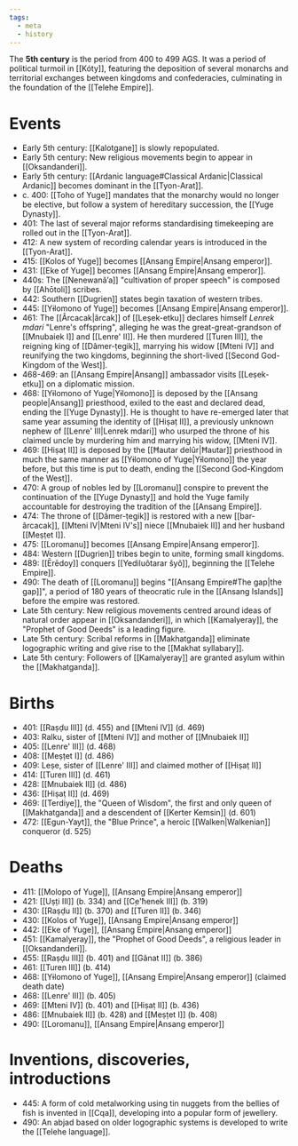 ```yaml
---
tags:
  - meta
  - history
---
```

The **5th century** is the period from 400 to 499 AGS. It was a period of political turmoil in [[Kóty]], featuring the deposition of several monarchs and territorial exchanges between kingdoms and confederacies, culminating in the foundation of the [[Telehe Empire]].
# Events
- Early 5th century: [[Kalotgane]] is slowly repopulated.
- Early 5th century: New religious movements begin to appear in [[Oksandanderi]].
- Early 5th century: [[Ardanic language#Classical Ardanic|Classical Ardanic]] becomes dominant in the [[Tyon-Arat]].
- c. 400: [[Toho of Yuge]] mandates that the monarchy would no longer be elective, but follow a system of hereditary succession, the [[Yuge Dynasty]].
- 401: The last of several major reforms standardising timekeeping are rolled out in the [[Tyon-Arat]].
- 412: A new system of recording calendar years is introduced in the [[Tyon-Arat]].
- 415: [[Kolos of Yuge]] becomes [[Ansang Empire|Ansang emperor]].
- 431: [[Eke of Yuge]] becomes [[Ansang Empire|Ansang emperor]].
- 440s: The [[Nenewanăʼa]] "cultivation of proper speech" is composed by [[Ahōtoli]] scribes.
- 442: Southern [[Dugrien]] states begin taxation of western tribes.
- 445: [[Yɨlomono of Yuge]] becomes [[Ansang Empire|Ansang emperor]].
- 461: The [[Ârcacak|ârcak]] of [[Leṣek-etku]] declares himself *Lenrek mdari* "Lenre's offspring", alleging he was the great-great-grandson of [[Mnubaiek I]] and [[Lenre' II]]. He then murdered [[Turen III]], the reigning king of [[Dâmer-ṭegik]], marrying his widow [[Mteni IV]] and reunifying the two kingdoms, beginning the short-lived [[Second God-Kingdom of the West]].
- 468-469: an [[Ansang Empire|Ansang]] ambassador visits [[Leṣek-etku]] on a diplomatic mission.
- 468: [[Yɨlomono of Yuge|Yɨlomono]] is deposed by the [[Ansang people|Ansang]] priesthood, exiled to the east and declared dead, ending the [[Yuge Dynasty]]. He is thought to have re-emerged later that same year assuming the identity of [[Hiṣaṭ II]], a previously unknown nephew of [[Lenre' III|Lenrek mdari]] who usurped the throne of his claimed uncle by murdering him and marrying his widow, [[Mteni IV]].
- 469: [[Hiṣaṭ II]] is deposed by the [[Ħautar delûr|Ħautar]] priesthood in much the same manner as [[Yɨlomono of Yuge|Yɨlomono]] the year before, but this time is put to death, ending the [[Second God-Kingdom of the West]].
- 470: A group of nobles led by [[Loromanu]] conspire to prevent the continuation of the [[Yuge Dynasty]] and hold the Yuge family accountable for destroying the tradition of the [[Ansang Empire]].
- 474: The throne of [[Dâmer-ṭegik]] is restored with a new [[bar-ârcacak]], [[Mteni IV|Mteni IV's]] niece [[Mnubaiek II]] and her husband [[Meṣṭet I]].
- 475: [[Loromanu]] becomes [[Ansang Empire|Ansang emperor]].
- 484: Western [[Dugrien]] tribes begin to unite, forming small kingdoms.
- 489: [[Ērēdoy]] conquers [[Yediluôtarar šyô]], beginning the [[Telehe Empire]].
- 490: The death of [[Loromanu]] begins "[[Ansang Empire#The gap|the gap]]", a period of 180 years of theocratic rule in the [[Ansang Islands]] before the empire was restored.
- Late 5th century: New religious movements centred around ideas of natural order appear in [[Oksandanderi]], in which [[Kamalyeray]], the "Prophet of Good Deeds" is a leading figure.
- Late 5th century: Scribal reforms in [[Makhatganda]] eliminate logographic writing and give rise to the [[Makhat syllabary]].
- Late 5th century: Followers of [[Kamalyeray]] are granted asylum within the [[Makhatganda]].
# Births
- 401: [[Raṣḍu III]] (d. 455) and [[Mteni IV]] (d. 469)
- 403: Ralku, sister of [[Mteni IV]] and mother of [[Mnubaiek II]]
- 405: [[Lenre' III]] (d. 468)
- 408: [[Meṣṭet I]] (d. 486)
- 409: Leṣe, sister of [[Lenre' III]] and claimed mother of [[Hiṣaṭ II]]
- 414: [[Turen III]] (d. 461)
- 428: [[Mnubaiek II]] (d. 486)
- 436: [[Hiṣaṭ II]] (d. 469)
- 469: [[Terdiye]], the "Queen of Wisdom", the first and only queen of [[Makhatganda]] and a descendent of [[Kerter Kemsin]] (d. 601)
- 472: [[Egun-Yayt]], the "Blue Prince", a heroic [[Walken|Walkenian]] conqueror (d. 525)
# Deaths
- 411: [[Molopo of Yuge]], [[Ansang Empire|Ansang emperor]]
- 421: [[Uṣṭi III]] (b. 334) and [[C̣e'ħenek III]] (b. 319)
- 430: [[Raṣḍu II]] (b. 370) and [[Turen II]] (b. 346)
- 430: [[Kolos of Yuge]], [[Ansang Empire|Ansang emperor]]
- 442: [[Eke of Yuge]], [[Ansang Empire|Ansang emperor]]
- 451: [[Kamalyeray]], the "Prophet of Good Deeds", a religious leader in [[Oksandanderi]].
- 455: [[Raṣḍu III]] (b. 401) and [[Gânat II]] (b. 386)
- 461: [[Turen III]] (b. 414)
- 468: [[Yɨlomono of Yuge]], [[Ansang Empire|Ansang emperor]] (claimed death date)
- 468: [[Lenre' III]] (b. 405)
- 469: [[Mteni IV]] (b. 401) and [[Hiṣaṭ II]] (b. 436)
- 486: [[Mnubaiek II]] (b. 428) and [[Meṣṭet I]] (b. 408)
- 490: [[Loromanu]], [[Ansang Empire|Ansang emperor]]
# Inventions, discoveries, introductions
- 445: A form of cold metalworking using tin nuggets from the bellies of fish is invented in [[Cqa]], developing into a popular form of jewellery.
- 490: An abjad based on older logographic systems is developed to write the [[Telehe language]].